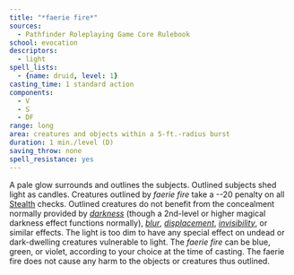 ```yaml
---
title: "*faerie fire*"
sources:
  - Pathfinder Roleplaying Game Core Rulebook
school: evocation
descriptors:
  - light
spell_lists:
  - {name: druid, level: 1}
casting_time: 1 standard action
components:
  - V
  - S
  - DF
range: long
area: creatures and objects within a 5-ft.-radius burst
duration: 1 min./level (D)
saving_throw: none
spell_resistance: yes
---
```


A pale glow surrounds and outlines the subjects. Outlined subjects shed light as candles. Creatures outlined by *faerie fire* take a --20 penalty on all [Stealth](/skills/stealth/) checks. Outlined creatures do not benefit from the concealment normally provided by [*darkness*](/spells/darkness/) (though a 2nd-level or higher magical darkness effect functions normally), [*blur*](/spells/blur/), [*displacement*](/spells/displacement/), [*invisibility*](/spells/invisibility/), or similar effects. The light is too dim to have any special effect on undead or dark-dwelling creatures vulnerable to light. The *faerie fire* can be blue, green, or violet, according to your choice at the time of casting. The faerie fire does not cause any harm to the objects or creatures thus outlined.

